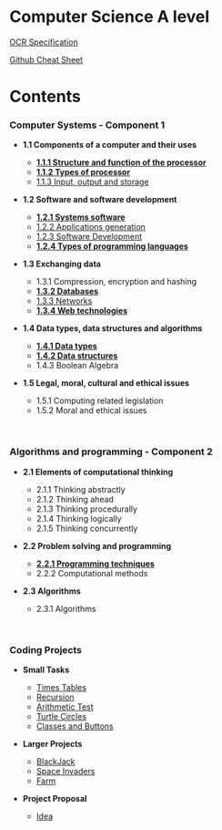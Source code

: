 # Computer Science A level

[OCR Specification](https://www.ocr.org.uk/Images/170844-specification-accredited-a-level-gce-computer-science-h446.pdf)

[Github Cheat Sheet](https://guides.github.com/pdfs/markdown-cheatsheet-online.pdf)
# Contents 
### Computer Systems - Component 1
* **1.1 Components of a computer and their uses**
  * [**1.1.1 Structure and function of the processor**](https://github.com/JMorr4/Computer-Science/blob/main/Contents/Topic%201.1/1.1.1.md)
  * [**1.1.2 Types of processor**](https://github.com/JMorr4/Computer-Science/blob/main/Contents/Topic%201.1/1.1.2.md)
  * [1.1.3 Input, output and storage](https://github.com/JMorr4/Computer-Science/blob/main/Contents/Topic%201.1/1.1.3.md)

* **1.2 Software and software development**
  * [**1.2.1 Systems software**](https://github.com/JMorr4/Computer-Science/blob/main/Contents/Topic%201.2/1.2.1.md)
  * [1.2.2 Applications generation](https://github.com/JMorr4/Computer-Science/blob/main/Contents/Topic%201.2/1.2.2.md)
  * [1.2.3 Software Development](https://github.com/JMorr4/Computer-Science/blob/main/Contents/Topic%201.2/1.2.3.md)
  * [**1.2.4 Types of programming languages**](https://github.com/JMorr4/Computer-Science/blob/main/Contents/Topic%201.2/1.2.4.md)

* **1.3 Exchanging data**
  * 1.3.1 Compression, encryption and hashing
  * [**1.3.2 Databases**](https://github.com/JMorr4/Computer-Science/blob/main/Contents/Topic%201.3/1.3.2.md)
  * [1.3.3 Networks](https://github.com/JMorr4/Computer-Science/blob/main/Contents/Topic%201.3/1.3.3.md)
  * [**1.3.4 Web technologies**](https://github.com/JMorr4/Computer-Science/blob/main/Contents/Topic%201.3/1.3.4.md)

* **1.4 Data types, data structures and algorithms**
  * [**1.4.1 Data types**](https://github.com/JMorr4/Computer-Science/blob/main/Contents/Topic%201.4/1.4.1.md)
  * [**1.4.2 Data structures**](https://github.com/JMorr4/Computer-Science/blob/main/Contents/Topic%201.4/1.4.2.md)
  * 1.4.3 Boolean Algebra

* **1.5 Legal, moral, cultural and ethical issues**
  * 1.5.1 Computing related legislation
  * 1.5.2 Moral and ethical issues

<br>

### Algorithms and programming - Component 2
* **2.1 Elements of computational thinking**
  * 2.1.1 Thinking abstractly
  * 2.1.2 Thinking ahead
  * 2.1.3 Thinking procedurally
  * 2.1.4 Thinking logically
  * 2.1.5 Thinking concurrently

* **2.2 Problem solving and programming**
  * [**2.2.1 Programming techniques**](https://github.com/JMorr4/Computer-Science/blob/main/Contents/Topic%202.2/2.2.1.md)
  * 2.2.2 Computational methods

* **2.3 Algorithms**
  * 2.3.1 Algorithms

<br>

### Coding Projects
* **Small Tasks**
  * [Times Tables](https://github.com/JMorr4/Computer-Science/blob/main/Contents/Python%20Projects/Times%20Tables.md)
  * [Recursion](https://github.com/JMorr4/Computer-Science/blob/main/Contents/Python%20Projects/Recursion.md)
  * [Arithmetic Test](https://github.com/JMorr4/Computer-Science/blob/main/Contents/Python%20Projects/Arithmetic%20Test.md)
  * [Turtle Circles](https://github.com/JMorr4/Computer-Science/blob/main/Contents/Python%20Projects/Turtle%20Circles.md)
  * [Classes and Buttons](https://github.com/JMorr4/Computer-Science/blob/main/Contents/Python%20Projects/Classes%20and%20Buttons.md)

* **Larger Projects**
  * [BlackJack](https://github.com/JMorr4/Computer-Science/blob/main/Contents/BlackJack%20Project/BlackJack.md)
  * [Space Invaders](https://github.com/JMorr4/Computer-Science/blob/main/Contents/Python%20Projects/Space%20Invaders.md)
  * [Farm](https://github.com/JMorr4/Computer-Science/blob/main/Contents/Python%20Projects/Farm%20Project/Farm.md)

* **Project Proposal**
  * [Idea](https://github.com/JMorr4/Computer-Science/blob/main/Contents/BlackJack%20Project/BlackJack.md)
